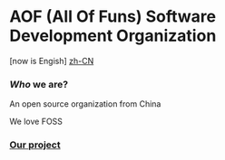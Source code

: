 # AOF (All Of Funs) Software        Development Organization

[now is Engish] [zh-CN](./README_zh-cn.md)

### *Who* we are?

An open source organization from China

We love FOSS

### [Our project](https://github.com/AOF-Dev)





